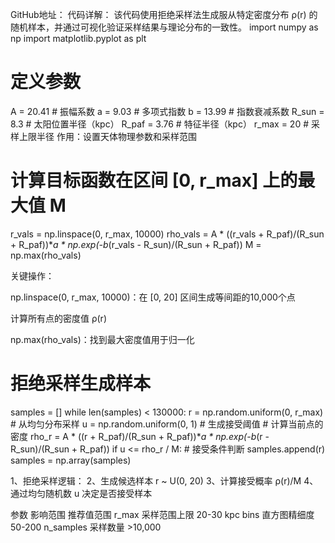 GitHub地址：
代码详解：
该代码使用拒绝采样法生成服从特定密度分布 ρ(r) 的随机样本，并通过可视化验证采样结果与理论分布的一致性。
import numpy as np
import matplotlib.pyplot as plt
# 定义参数
A = 20.41       # 振幅系数
a = 9.03        # 多项式指数
b = 13.99       # 指数衰减系数
R_sun = 8.3     # 太阳位置半径（kpc）
R_paf = 3.76    # 特征半径（kpc）
r_max = 20      # 采样上限半径
作用：设置天体物理参数和采样范围

# 计算目标函数在区间 [0, r_max] 上的最大值 M
r_vals 
= np.linspace(0, r_max, 10000)
rho_vals 
= A * ((r_vals + R_paf)/(R_sun + R_paf))**a * np.exp(-b*(r_vals - R_sun)/(R_sun + R_paf))
M 
= np.max(rho_vals)

关键操作：

np.linspace(0, r_max, 10000)：在 [0, 20] 区间生成等间距的10,000个点

计算所有点的密度值 ρ(r)

np.max(rho_vals)：找到最大密度值用于归一化

# 拒绝采样生成样本
samples = []
while len(samples) < 130000:
    r = np.random.uniform(0, r_max)  # 从均匀分布采样
    u = np.random.uniform(0, 1)      # 生成接受阈值
    # 计算当前点的密度
    rho_r = A * ((r + R_paf)/(R_sun + R_paf))**a * np.exp(-b*(r - R_sun)/(R_sun + R_paf))
    if u <= rho_r / M:  # 接受条件判断
        samples.append(r)
samples = np.array(samples)

1、拒绝采样逻辑：
2、生成候选样本 r ~ U(0, 20)
3、计算接受概率 ρ(r)/M
4、通过均匀随机数 u 决定是否接受样本


参数	影响范围	推荐值范围
r_max	采样范围上限	20-30 kpc
bins	直方图精细度	50-200
n_samples	采样数量	>10,000
